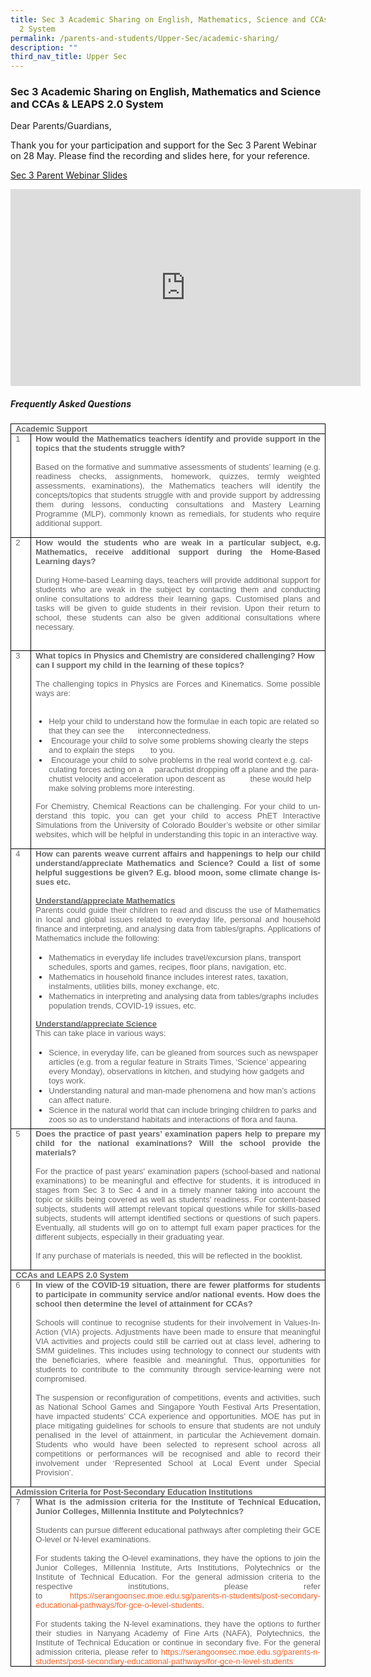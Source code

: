 ```yaml
---
title: Sec 3 Academic Sharing on English, Mathematics, Science and CCAs & LEAPS
  2 System
permalink: /parents-and-students/Upper-Sec/academic-sharing/
description: ""
third_nav_title: Upper Sec
---
```


### Sec 3 Academic Sharing on English, Mathematics and Science and CCAs &amp; LEAPS 2.0 System

Dear Parents/Guardians,

Thank you for your participation and support for the Sec 3 Parent Webinar on 28 May. Please find the recording and slides here, for your reference.

[Sec 3 Parent Webinar Slides](/files/Sec%203%20Parent%20Webinar%20Slides.pdf)

<iframe allowfullscreen="" allow="accelerometer; autoplay; clipboard-write; encrypted-media; gyroscope; picture-in-picture" frameborder="0" title="Sec 3 Parent Webinar on 28 May" src="https://www.youtube.com/embed/Orgju5JijHs" height="315" width="560"></iframe>

##### Frequently Asked Questions

<table style="margin: 0px; outline: 0px; padding: 0px; color: rgb(33, 33, 33); font-family: Montserrat, sans-serif; font-size: 14px; font-style: normal; font-variant-ligatures: normal; font-variant-caps: normal; font-weight: 400; letter-spacing: normal; orphans: 2; text-align: left; text-transform: none; white-space: normal; widows: 2; word-spacing: 0px; -webkit-text-stroke-width: 0px; background-color: rgb(255, 255, 255); text-decoration-thickness: initial; text-decoration-style: initial; text-decoration-color: initial; border-collapse: collapse; border: none;" cellpadding="0" cellspacing="0" border="1" class="MsoTableGrid"><tbody style="margin: 0px; outline: 0px; padding: 0px;"><tr style="margin: 0px; outline: 0px; padding: 0px;"><td style="margin: 0px; outline: 0px; padding: 0in 5.4pt; width: 467.5pt; border: 1pt solid windowtext;" valign="top" colspan="2" width="471"><p style="margin: 0px 0px 0.0001pt; outline: 0px; padding: 0px; line-height: normal; color: rgb(33, 33, 33); text-align: justify;" class="MsoNormal"><b style="margin: 0px; outline: 0px; padding: 0px;"><span style="margin: 0px; outline: 0px; padding: 0px;" lang="EN-SG"><font style="margin: 0px; outline: 0px; padding: 0px;" size="2" face="arial, sans-serif" color="#666666">Academic Support</font></span></b></p></td></tr><tr style="margin: 0px; outline: 0px; padding: 0px;"><td style="margin: 0px; outline: 0px; padding: 0in 5.4pt; width: 17.75pt; border-right: 1pt solid windowtext; border-bottom: 1pt solid windowtext; border-left: 1pt solid windowtext; border-image: initial; border-top: none;" valign="top" width="23"><p style="margin: 0px 0px 0.0001pt; outline: 0px; padding: 0px; line-height: normal; color: rgb(33, 33, 33); text-align: justify;" class="MsoNormal"><span style="margin: 0px; outline: 0px; padding: 0px;" lang="EN-SG"><font style="margin: 0px; outline: 0px; padding: 0px;" size="2" face="arial, sans-serif" color="#666666">1</font></span></p></td><td style="margin: 0px; outline: 0px; padding: 0in 5.4pt; width: 449.75pt; border-top: none; border-left: none; border-bottom: 1pt solid windowtext; border-right: 1pt solid windowtext;" valign="top" width="448"><p style="margin: 0px 0px 0.0001pt; outline: 0px; padding: 0px; line-height: normal; color: rgb(33, 33, 33); text-align: justify;" class="MsoNormal"><b style="margin: 0px; outline: 0px; padding: 0px;"><font style="margin: 0px; outline: 0px; padding: 0px;" size="2" face="arial, sans-serif" color="#666666">How would the Mathematics teachers identify and provide support in the topics that the students struggle with?</font></b></p><p style="margin: 0px 0px 0.0001pt; outline: 0px; padding: 0px; line-height: normal; color: rgb(33, 33, 33); text-align: justify;" class="MsoNormal"><font style="margin: 0px; outline: 0px; padding: 0px;" size="2" face="arial, sans-serif" color="#666666">&nbsp;</font></p><p style="margin: 0px 0px 0.0001pt; outline: 0px; padding: 0px; line-height: normal; color: rgb(33, 33, 33); text-align: justify;" class="MsoNormal"><font style="margin: 0px; outline: 0px; padding: 0px;" size="2" face="arial, sans-serif" color="#666666">Based on the formative and summative assessments of students’ learning (e.g. readiness checks, assignments, homework, quizzes, termly weighted assessments, examinations), the Mathematics teachers will identify the concepts/topics that students struggle with and provide support by addressing them during lessons, conducting consultations and Mastery Learning Programme (MLP), commonly known as remedials, for students who require additional support.</font></p><p style="margin: 0px 0px 0.0001pt; outline: 0px; padding: 0px; line-height: normal; color: rgb(33, 33, 33); text-align: justify;" class="MsoNormal"><font style="margin: 0px; outline: 0px; padding: 0px;" size="2" face="arial, sans-serif" color="#666666">&nbsp;</font></p></td></tr><tr style="margin: 0px; outline: 0px; padding: 0px;"><td style="margin: 0px; outline: 0px; padding: 0in 5.4pt; width: 17.75pt; border-right: 1pt solid windowtext; border-bottom: 1pt solid windowtext; border-left: 1pt solid windowtext; border-image: initial; border-top: none;" valign="top" width="23"><p style="margin: 0px 0px 0.0001pt; outline: 0px; padding: 0px; line-height: normal; color: rgb(33, 33, 33); text-align: justify;" class="MsoNormal"><span style="margin: 0px; outline: 0px; padding: 0px;" lang="EN-SG"><font style="margin: 0px; outline: 0px; padding: 0px;" size="2" face="arial, sans-serif" color="#666666">2</font></span></p></td><td style="margin: 0px; outline: 0px; padding: 0in 5.4pt; width: 449.75pt; border-top: none; border-left: none; border-bottom: 1pt solid windowtext; border-right: 1pt solid windowtext;" valign="top" width="448"><p style="margin: 0px 0px 0.0001pt; outline: 0px; padding: 0px; line-height: normal; color: rgb(33, 33, 33); text-align: justify;" class="MsoNormal"><b style="margin: 0px; outline: 0px; padding: 0px;"><font style="margin: 0px; outline: 0px; padding: 0px;" size="2" face="arial, sans-serif" color="#666666">How would the students who are weak in a particular subject, e.g. Mathematics, receive additional support during the Home-Based Learning days?</font></b></p><p style="margin: 0px 0px 0.0001pt; outline: 0px; padding: 0px; line-height: normal; color: rgb(33, 33, 33); text-align: justify;" class="MsoNormal"><b style="margin: 0px; outline: 0px; padding: 0px;"><font style="margin: 0px; outline: 0px; padding: 0px;" size="2" face="arial, sans-serif" color="#666666">&nbsp;</font></b></p><p style="margin: 0px 0px 0.0001pt; outline: 0px; padding: 0px; line-height: normal; color: rgb(33, 33, 33); text-align: justify;" class="MsoNormal"><font style="margin: 0px; outline: 0px; padding: 0px;" size="2" face="arial, sans-serif" color="#666666">During Home-based Learning days, teachers will provide additional support for students who are weak in the subject by contacting them and conducting online consultations to address their learning gaps. Customised plans and tasks will be given to guide students in their revision. Upon their return to school, these students can also be given additional consultations where necessary.</font></p><p style="margin: 0px 0px 0.0001pt; outline: 0px; padding: 0px; line-height: normal; color: rgb(33, 33, 33); text-align: justify;" class="MsoNormal"><b style="margin: 0px; outline: 0px; padding: 0px;"><font style="margin: 0px; outline: 0px; padding: 0px;" size="2" face="arial, sans-serif" color="#666666">&nbsp;</font></b></p><p style="margin: 0px 0px 0.0001pt; outline: 0px; padding: 0px; line-height: normal; color: rgb(33, 33, 33); text-align: justify;" class="MsoNormal"><font style="margin: 0px; outline: 0px; padding: 0px;" size="2" face="arial, sans-serif" color="#666666">&nbsp;</font></p></td></tr><tr style="margin: 0px; outline: 0px; padding: 0px;"><td style="margin: 0px; outline: 0px; padding: 0in 5.4pt; width: 17.75pt; border-right: 1pt solid windowtext; border-bottom: 1pt solid windowtext; border-left: 1pt solid windowtext; border-image: initial; border-top: none;" valign="top" width="23"><p style="margin: 0px 0px 0.0001pt; outline: 0px; padding: 0px; line-height: normal; color: rgb(33, 33, 33); text-align: justify;" class="MsoNormal"><span style="margin: 0px; outline: 0px; padding: 0px;" lang="EN-SG"><font style="margin: 0px; outline: 0px; padding: 0px;" size="2" face="arial, sans-serif" color="#666666">3</font></span></p></td><td style="margin: 0px; outline: 0px; padding: 0in 5.4pt; width: 449.75pt; border-top: none; border-left: none; border-bottom: 1pt solid windowtext; border-right: 1pt solid windowtext;" valign="top" width="448"><p style="margin: 0px 0px 0.0001pt; outline: 0px; padding: 0px; line-height: normal; color: rgb(33, 33, 33);" class="MsoNormal"><b style="margin: 0px; outline: 0px; padding: 0px;"><span style="margin: 0px; outline: 0px; padding: 0px;" lang="EN-SG"><font style="margin: 0px; outline: 0px; padding: 0px;" size="2" face="arial, sans-serif" color="#666666">What topics in Physics and Chemistry are considered challenging? How can I support my child in the learning of these topics?</font></span></b></p><p style="margin: 0px 0px 0.0001pt; outline: 0px; padding: 0px; line-height: normal; color: rgb(33, 33, 33);" class="MsoNormal"><b style="margin: 0px; outline: 0px; padding: 0px;"><span style="margin: 0px; outline: 0px; padding: 0px;" lang="EN-SG"><font style="margin: 0px; outline: 0px; padding: 0px;" size="2" face="arial, sans-serif" color="#666666">&nbsp;</font></span></b></p><p style="margin: 0px 0px 0.0001pt; outline: 0px; padding: 0px; line-height: normal; color: rgb(33, 33, 33); text-align: justify;" class="MsoNormal"><span style="margin: 0px; outline: 0px; padding: 0px;" lang="EN-SG"><font style="margin: 0px; outline: 0px; padding: 0px;" size="2" face="arial, sans-serif" color="#666666">The challenging topics in Physics are Forces and Kinematics. Some possible ways are:</font></span></p><p style="margin: 0px 0px 1em; outline: 0px; padding: 0px; line-height: 19.6px; color: rgb(33, 33, 33); text-align: justify; text-indent: -0.5in;" class="MsoListParagraphCxSpFirst"><span style="margin: 0px; outline: 0px; padding: 0px;" lang="EN-SG"><span style="margin: 0px; outline: 0px; padding: 0px; font-variant-numeric: normal; font-variant-east-asian: normal; font-stretch: normal; line-height: normal;"><font style="margin: 0px; outline: 0px; padding: 0px;" size="2" face="arial, sans-serif" color="#666666">&nbsp; &nbsp; &nbsp; &nbsp; &nbsp; &nbsp; &nbsp; &nbsp; &nbsp;&nbsp;</font></span></span></p><p style="margin: 0px 0px 1em; outline: 0px; padding: 0px; line-height: 19.6px; color: rgb(33, 33, 33); text-align: justify; text-indent: -0.5in;" class="MsoListParagraphCxSpFirst"></p><ul style="margin: 0px 0px 0.5em 1.5em; outline: 0px; padding: 0px;"><li style="margin: 0px; outline: 0px; padding: 0px;"><span style="margin: 0px; outline: 0px; padding: 0px;" lang="EN-SG"><font style="margin: 0px; outline: 0px; padding: 0px;" size="2" face="arial, sans-serif" color="#666666">Help your child to understand how the formulae in each topic are related so that they can see the&nbsp; &nbsp; &nbsp; interconnectedness.</font></span></li><li style="margin: 0px; outline: 0px; padding: 0px;"><font style="margin: 0px; outline: 0px; padding: 0px;" size="2" face="arial, sans-serif" color="#666666"><span style="margin: 0px; outline: 0px; padding: 0px;" lang="EN-SG"><span style="margin: 0px; outline: 0px; padding: 0px; font-variant-numeric: normal; font-variant-east-asian: normal; font-stretch: normal; line-height: normal;">&nbsp;</span></span><span style="margin: 0px; outline: 0px; padding: 0px;" lang="EN-SG">Encourage your child to solve some problems showing clearly the steps and to explain the steps&nbsp; &nbsp; &nbsp; &nbsp;to you.</span></font></li><li style="margin: 0px; outline: 0px; padding: 0px;"><font style="margin: 0px; outline: 0px; padding: 0px;" size="2" face="arial, sans-serif" color="#666666"><span style="margin: 0px; outline: 0px; padding: 0px;" lang="EN-SG"><span style="margin: 0px; outline: 0px; padding: 0px; font-variant-numeric: normal; font-variant-east-asian: normal; font-stretch: normal; line-height: normal;">&nbsp;</span></span><span style="margin: 0px; outline: 0px; padding: 0px;" lang="EN-SG">Encourage your child to solve problems in the real world context e.g. calculating forces acting on a&nbsp; &nbsp; &nbsp;parachutist dropping off a plane and the parachutist velocity and acceleration upon descent as&nbsp; &nbsp; &nbsp; &nbsp; &nbsp; &nbsp;these would help make solving problems more interesting.</span></font></li></ul><p style="margin: 0px 0px 1em; outline: 0px; padding: 0px; line-height: 19.6px; color: rgb(33, 33, 33);"></p><p style="margin: 0px 0px 0.0001pt; outline: 0px; padding: 0px; line-height: normal; color: rgb(33, 33, 33); text-align: justify;" class="MsoNormal"><span style="margin: 0px; outline: 0px; padding: 0px;" lang="EN-SG"><font style="margin: 0px; outline: 0px; padding: 0px;" size="2" face="arial, sans-serif" color="#666666">For Chemistry, Chemical Reactions can be challenging. For your child to understand this topic, you can get your child to access PhET Interactive Simulations from the University of Colorado Boulder’s website or other similar websites, which will be helpful in understanding this topic in an interactive way.</font></span></p><p style="margin: 0px 0px 0.0001pt; outline: 0px; padding: 0px; line-height: normal; color: rgb(33, 33, 33); text-align: justify;" class="MsoNormal"><b style="margin: 0px; outline: 0px; padding: 0px;"><span style="margin: 0px; outline: 0px; padding: 0px;" lang="EN-SG"><font style="margin: 0px; outline: 0px; padding: 0px;" size="2" face="arial, sans-serif" color="#666666">&nbsp;</font></span></b></p></td></tr><tr style="margin: 0px; outline: 0px; padding: 0px;"><td style="margin: 0px; outline: 0px; padding: 0in 5.4pt; width: 17.75pt; border-right: 1pt solid windowtext; border-bottom: 1pt solid windowtext; border-left: 1pt solid windowtext; border-image: initial; border-top: none;" valign="top" width="23"><p style="margin: 0px 0px 0.0001pt; outline: 0px; padding: 0px; line-height: normal; color: rgb(33, 33, 33); text-align: justify;" class="MsoNormal"><span style="margin: 0px; outline: 0px; padding: 0px;" lang="EN-SG"><font style="margin: 0px; outline: 0px; padding: 0px;" size="2" face="arial, sans-serif" color="#666666">4</font></span></p></td><td style="margin: 0px; outline: 0px; padding: 0in 5.4pt; width: 449.75pt; border-top: none; border-left: none; border-bottom: 1pt solid windowtext; border-right: 1pt solid windowtext;" valign="top" width="448"><p style="margin: 0px 0px 0.0001pt; outline: 0px; padding: 0px; line-height: normal; color: rgb(33, 33, 33); text-align: justify;" class="MsoNormal"><b style="margin: 0px; outline: 0px; padding: 0px;"><span style="margin: 0px; outline: 0px; padding: 0px;" lang="EN-SG"><font style="margin: 0px; outline: 0px; padding: 0px;" size="2" face="arial, sans-serif" color="#666666">How can parents weave current affairs and happenings to help our child understand/appreciate Mathematics and Science? Could a list of some helpful suggestions be given? E.g. blood moon, some climate change issues etc.</font></span></b></p><p style="margin: 0px 0px 0.0001pt; outline: 0px; padding: 0px; line-height: normal; color: rgb(33, 33, 33); text-align: justify;" class="MsoNormal"><b style="margin: 0px; outline: 0px; padding: 0px;"><span style="margin: 0px; outline: 0px; padding: 0px;" lang="EN-SG"><font style="margin: 0px; outline: 0px; padding: 0px;" size="2" face="arial, sans-serif" color="#666666">&nbsp;</font></span></b></p><p style="margin: 0px 0px 0.0001pt; outline: 0px; padding: 0px; line-height: normal; color: rgb(33, 33, 33); text-align: justify;" class="MsoNormal"><b style="margin: 0px; outline: 0px; padding: 0px;"><u style="margin: 0px; outline: 0px; padding: 0px;"><font style="margin: 0px; outline: 0px; padding: 0px;" size="2" face="arial, sans-serif" color="#666666">Understand/appreciate Mathematics</font></u></b></p><p style="margin: 0px 0px 0.0001pt; outline: 0px; padding: 0px; line-height: normal; color: rgb(33, 33, 33); text-align: justify;" class="MsoNormal"><font style="margin: 0px; outline: 0px; padding: 0px;" size="2" face="arial, sans-serif" color="#666666">Parents could guide their children to read and discuss the use of Mathematics in local and global issues related to everyday life, personal and household finance and interpreting, and analysing data from tables/graphs. Applications of Mathematics include the following:</font></p><p style="margin: 0px 0px 0.0001pt; outline: 0px; padding: 0px; line-height: normal; color: rgb(33, 33, 33); text-align: justify;" class="MsoNormal"><font style="margin: 0px; outline: 0px; padding: 0px;" size="2" face="arial, sans-serif" color="#666666"><br style="margin: 0px; outline: 0px; padding: 0px;"></font></p><p style="margin: 0px 0px 0.0001pt; outline: 0px; padding: 0px; line-height: normal; color: rgb(33, 33, 33); text-align: justify;" class="MsoNormal"></p><ul style="margin: 0px 0px 0.5em 1.5em; outline: 0px; padding: 0px;"><li style="margin: 0px; outline: 0px; padding: 0px;"><font style="margin: 0px; outline: 0px; padding: 0px;" size="2" face="arial, sans-serif" color="#666666">Mathematics in everyday life includes travel/excursion plans, transport schedules, sports and games, recipes, floor plans, navigation, etc.<br style="margin: 0px; outline: 0px; padding: 0px;"></font></li><li style="margin: 0px; outline: 0px; padding: 0px;"><font style="margin: 0px; outline: 0px; padding: 0px;" size="2" face="arial, sans-serif" color="#666666">Mathematics in household finance includes interest rates, taxation, instalments, utilities bills, money exchange, etc.<br style="margin: 0px; outline: 0px; padding: 0px;"></font></li><li style="margin: 0px; outline: 0px; padding: 0px;"><font style="margin: 0px; outline: 0px; padding: 0px;" size="2" face="arial, sans-serif" color="#666666">Mathematics in interpreting and analysing data from tables/graphs includes population trends, COVID-19 issues, etc.&nbsp;</font></li></ul><p style="margin: 0px 0px 1em; outline: 0px; padding: 0px; line-height: 19.6px; color: rgb(33, 33, 33);"></p><p style="margin: 0px 0px 0.0001pt; outline: 0px; padding: 0px; line-height: normal; color: rgb(33, 33, 33); text-align: justify;" class="MsoNormal"><b style="margin: 0px; outline: 0px; padding: 0px;"><u style="margin: 0px; outline: 0px; padding: 0px;"><font style="margin: 0px; outline: 0px; padding: 0px;" size="2" face="arial, sans-serif" color="#666666">Understand/appreciate Science</font></u></b></p><p style="margin: 0px 0px 0.0001pt; outline: 0px; padding: 0px; line-height: normal; color: rgb(33, 33, 33); text-align: justify;" class="MsoNormal"><font style="margin: 0px; outline: 0px; padding: 0px;" size="2" face="arial, sans-serif" color="#666666">This can take place in various ways:</font></p><p style="margin: 0px 0px 0.0001pt; outline: 0px; padding: 0px; line-height: normal; color: rgb(33, 33, 33); text-align: justify;" class="MsoNormal"><font style="margin: 0px; outline: 0px; padding: 0px;" size="2" face="arial, sans-serif" color="#666666"><br style="margin: 0px; outline: 0px; padding: 0px;"></font></p><ul style="margin: 0px 0px 0.5em 1.5em; outline: 0px; padding: 0px;"><li style="margin: 0px; outline: 0px; padding: 0px;"><font style="margin: 0px; outline: 0px; padding: 0px;" size="2" face="arial, sans-serif" color="#666666">Science, in everyday life, can be gleaned from sources such as newspaper articles (e.g. from a regular feature in Straits Times, ‘Science’ appearing every Monday), observations in kitchen, and studying how gadgets and toys work.</font></li><li style="margin: 0px; outline: 0px; padding: 0px;"><font style="margin: 0px; outline: 0px; padding: 0px;" size="2" face="arial, sans-serif" color="#666666"><span style="margin: 0px; outline: 0px; padding: 0px; text-indent: -0.25in; background-color: initial;">Understanding natural and man-made phenomena and how man’s actions can affect nature.</span></font></li><li style="margin: 0px; outline: 0px; padding: 0px;"><font style="margin: 0px; outline: 0px; padding: 0px;" size="2" face="arial, sans-serif" color="#666666"><span style="margin: 0px; outline: 0px; padding: 0px; text-indent: -0.25in; background-color: initial;">Science in the natural world that can include bringing children to parks and zoos so as to understand habitats and interactions of flora and fauna.</span></font></li></ul></td></tr><tr style="margin: 0px; outline: 0px; padding: 0px;"><td style="margin: 0px; outline: 0px; padding: 0in 5.4pt; width: 17.75pt; border-right: 1pt solid windowtext; border-bottom: 1pt solid windowtext; border-left: 1pt solid windowtext; border-image: initial; border-top: none;" valign="top" width="23"><p style="margin: 0px 0px 0.0001pt; outline: 0px; padding: 0px; line-height: normal; color: rgb(33, 33, 33); text-align: justify;" class="MsoNormal"><span style="margin: 0px; outline: 0px; padding: 0px;" lang="EN-SG"><font style="margin: 0px; outline: 0px; padding: 0px;" size="2" face="arial, sans-serif" color="#666666">5</font></span></p></td><td style="margin: 0px; outline: 0px; padding: 0in 5.4pt; width: 449.75pt; border-top: none; border-left: none; border-bottom: 1pt solid windowtext; border-right: 1pt solid windowtext;" valign="top" width="448"><p style="margin: 0px 0px 0.0001pt; outline: 0px; padding: 0px; line-height: normal; color: rgb(33, 33, 33); text-align: justify;" class="MsoNormal"><b style="margin: 0px; outline: 0px; padding: 0px;"><font style="margin: 0px; outline: 0px; padding: 0px;" size="2" face="arial, sans-serif" color="#666666">Does the practice of past years’ examination papers help to prepare my child for the national examinations? Will the school provide the materials?</font></b></p><p style="margin: 0px 0px 0.0001pt; outline: 0px; padding: 0px; line-height: normal; color: rgb(33, 33, 33); text-align: justify;" class="MsoNormal"><b style="margin: 0px; outline: 0px; padding: 0px;"><font style="margin: 0px; outline: 0px; padding: 0px;" size="2" face="arial, sans-serif" color="#666666">&nbsp;</font></b></p><p style="margin: 0px 0px 0.0001pt; outline: 0px; padding: 0px; line-height: normal; color: rgb(33, 33, 33); text-align: justify;" class="MsoNormal"><font style="margin: 0px; outline: 0px; padding: 0px;" size="2" face="arial, sans-serif" color="#666666">For the practice of past years' examination papers (school-based and national examinations) to be meaningful and effective for students, it is introduced in stages from Sec 3 to Sec 4 and in a timely manner taking into account the topic or skills being covered as well as students' readiness. For content-based subjects, students will attempt relevant topical questions while for skills-based subjects, students will attempt identified sections or questions of such papers. Eventually, all students will go on to attempt full exam paper practices for the different subjects, especially in their graduating year.</font></p><p style="margin: 0px 0px 0.0001pt; outline: 0px; padding: 0px; line-height: normal; color: rgb(33, 33, 33); text-align: justify;" class="MsoNormal"><font style="margin: 0px; outline: 0px; padding: 0px;" size="2" face="arial, sans-serif" color="#666666">&nbsp;</font></p><p style="margin: 0px 0px 0.0001pt; outline: 0px; padding: 0px; line-height: normal; color: rgb(33, 33, 33); text-align: justify;" class="MsoNormal"><font style="margin: 0px; outline: 0px; padding: 0px;" size="2" face="arial, sans-serif" color="#666666">If any purchase of materials is needed, this will be reflected in the booklist.<b style="margin: 0px; outline: 0px; padding: 0px;"></b></font></p><p style="margin: 0px 0px 0.0001pt; outline: 0px; padding: 0px; line-height: normal; color: rgb(33, 33, 33); text-align: justify;" class="MsoNormal"><span style="margin: 0px; outline: 0px; padding: 0px;" lang="EN-SG"><font style="margin: 0px; outline: 0px; padding: 0px;" size="2" face="arial, sans-serif" color="#666666">&nbsp;</font></span></p></td></tr><tr style="margin: 0px; outline: 0px; padding: 0px;"><td style="margin: 0px; outline: 0px; padding: 0in 5.4pt; width: 467.5pt; border-right: 1pt solid windowtext; border-bottom: 1pt solid windowtext; border-left: 1pt solid windowtext; border-image: initial; border-top: none;" valign="top" colspan="2" width="471"><p style="margin: 0px 0px 0.0001pt; outline: 0px; padding: 0px; line-height: normal; color: rgb(33, 33, 33); text-align: justify;" class="MsoNormal"><b style="margin: 0px; outline: 0px; padding: 0px;"><span style="margin: 0px; outline: 0px; padding: 0px;" lang="EN-SG"><font style="margin: 0px; outline: 0px; padding: 0px;" size="2" face="arial, sans-serif" color="#666666">CCAs and LEAPS 2.0 System</font></span></b></p></td></tr><tr style="margin: 0px; outline: 0px; padding: 0px;"><td style="margin: 0px; outline: 0px; padding: 0in 5.4pt; width: 17.75pt; border-right: 1pt solid windowtext; border-bottom: 1pt solid windowtext; border-left: 1pt solid windowtext; border-image: initial; border-top: none;" valign="top" width="23"><p style="margin: 0px 0px 0.0001pt; outline: 0px; padding: 0px; line-height: normal; color: rgb(33, 33, 33); text-align: justify;" class="MsoNormal"><span style="margin: 0px; outline: 0px; padding: 0px;" lang="EN-SG"><font style="margin: 0px; outline: 0px; padding: 0px;" size="2" face="arial, sans-serif" color="#666666">6</font></span></p></td><td style="margin: 0px; outline: 0px; padding: 0in 5.4pt; width: 449.75pt; border-top: none; border-left: none; border-bottom: 1pt solid windowtext; border-right: 1pt solid windowtext;" valign="top" width="448"><p style="margin: 0px 0px 0.0001pt; outline: 0px; padding: 0px; line-height: normal; color: rgb(33, 33, 33); text-align: justify;" class="MsoNormal"><b style="margin: 0px; outline: 0px; padding: 0px;"><font style="margin: 0px; outline: 0px; padding: 0px;" size="2" face="arial, sans-serif" color="#666666">In view of the COVID-19 situation, there are fewer platforms for students to participate in community service and/or national events. How does the school then determine the level of attainment for CCAs?</font></b></p><p style="margin: 0px 0px 0.0001pt; outline: 0px; padding: 0px; line-height: normal; color: rgb(33, 33, 33); text-align: justify;" class="MsoNormal"><font style="margin: 0px; outline: 0px; padding: 0px;" size="2" face="arial, sans-serif" color="#666666">&nbsp;</font></p><p style="margin: 0px 0px 0.0001pt; outline: 0px; padding: 0px; line-height: normal; color: rgb(33, 33, 33); text-align: justify;" class="MsoNormal"><font style="margin: 0px; outline: 0px; padding: 0px;" size="2" face="arial, sans-serif" color="#666666">Schools will continue to recognise students for their involvement in Values-In-Action (VIA) projects. Adjustments have been made to ensure that meaningful VIA activities and projects could still be carried out at class level, adhering to SMM guidelines. This includes using technology to connect our students with the beneficiaries, where feasible and meaningful. Thus, opportunities for students to contribute to the community through service-learning were not compromised.</font></p><p style="margin: 0px 0px 0.0001pt; outline: 0px; padding: 0px; line-height: normal; color: rgb(33, 33, 33); text-align: justify;" class="MsoNormal"><font style="margin: 0px; outline: 0px; padding: 0px;" size="2" face="arial, sans-serif" color="#666666">&nbsp;</font></p><p style="margin: 0px 0px 0.0001pt; outline: 0px; padding: 0px; line-height: normal; color: rgb(33, 33, 33); text-align: justify;" class="MsoNormal"><font style="margin: 0px; outline: 0px; padding: 0px;" size="2" face="arial, sans-serif" color="#666666">The suspension or reconfiguration of competitions, events and activities, such as National School Games and Singapore Youth Festival Arts Presentation, have impacted students’ CCA experience and opportunities. MOE has put in place mitigating guidelines for schools to ensure that students are not unduly penalised in the level of attainment, in particular the Achievement domain. Students who would have been selected to represent school across all competitions or performances will be recognised and able to record their involvement under ‘Represented School at Local Event under Special Provision’.</font></p><p style="margin: 0px 0px 0.0001pt; outline: 0px; padding: 0px; line-height: normal; color: rgb(33, 33, 33); text-align: justify;" class="MsoNormal"><font style="margin: 0px; outline: 0px; padding: 0px;" size="2" face="arial, sans-serif" color="#666666">&nbsp;</font></p></td></tr><tr style="margin: 0px; outline: 0px; padding: 0px;"><td style="margin: 0px; outline: 0px; padding: 0in 5.4pt; width: 467.5pt; border-right: 1pt solid windowtext; border-bottom: 1pt solid windowtext; border-left: 1pt solid windowtext; border-image: initial; border-top: none;" valign="top" colspan="2" width="471"><p style="margin: 0px 0px 0.0001pt; outline: 0px; padding: 0px; line-height: normal; color: rgb(33, 33, 33); text-align: justify;" class="MsoNormal"><b style="margin: 0px; outline: 0px; padding: 0px;"><font style="margin: 0px; outline: 0px; padding: 0px;" size="2" face="arial, sans-serif" color="#666666">Admission Criteria for Post-Secondary Education Institutions</font></b></p></td></tr><tr style="margin: 0px; outline: 0px; padding: 0px;"><td style="margin: 0px; outline: 0px; padding: 0in 5.4pt; width: 17.75pt; border-right: 1pt solid windowtext; border-bottom: 1pt solid windowtext; border-left: 1pt solid windowtext; border-image: initial; border-top: none;" valign="top" width="23"><p style="margin: 0px 0px 0.0001pt; outline: 0px; padding: 0px; line-height: normal; color: rgb(33, 33, 33); text-align: justify;" class="MsoNormal"><span style="margin: 0px; outline: 0px; padding: 0px;" lang="EN-SG"><font style="margin: 0px; outline: 0px; padding: 0px;" size="2" face="arial, sans-serif" color="#666666">7</font></span></p></td><td style="margin: 0px; outline: 0px; padding: 0in 5.4pt; width: 449.75pt; border-top: none; border-left: none; border-bottom: 1pt solid windowtext; border-right: 1pt solid windowtext;" valign="top" width="448"><p style="margin: 0px 0px 0.0001pt; outline: 0px; padding: 0px; line-height: normal; color: rgb(33, 33, 33); text-align: justify;" class="MsoNormal"><b style="margin: 0px; outline: 0px; padding: 0px;"><font style="margin: 0px; outline: 0px; padding: 0px;" size="2" face="arial, sans-serif" color="#666666">What is the admission criteria for the Institute of Technical Education, Junior Colleges, Millennia Institute and Polytechnics?</font></b></p><p style="margin: 0px 0px 0.0001pt; outline: 0px; padding: 0px; line-height: normal; color: rgb(33, 33, 33); text-align: justify;" class="MsoNormal"><b style="margin: 0px; outline: 0px; padding: 0px;"><font style="margin: 0px; outline: 0px; padding: 0px;" size="2" face="arial, sans-serif" color="#666666">&nbsp;</font></b></p><p style="margin: 0px 0px 0.0001pt; outline: 0px; padding: 0px; line-height: normal; color: rgb(33, 33, 33); text-align: justify;" class="MsoNormal"><font style="margin: 0px; outline: 0px; padding: 0px;" size="2" face="arial, sans-serif" color="#666666">Students can pursue different educational pathways after completing their GCE O-level or N-level examinations.</font></p><p style="margin: 0px 0px 0.0001pt; outline: 0px; padding: 0px; line-height: normal; color: rgb(33, 33, 33); text-align: justify;" class="MsoNormal"><font style="margin: 0px; outline: 0px; padding: 0px;" size="2" face="arial, sans-serif" color="#666666">&nbsp;</font></p><p style="margin: 0px 0px 0.0001pt; outline: 0px; padding: 0px; line-height: normal; color: rgb(33, 33, 33); text-align: justify;" class="MsoNormal"><font style="margin: 0px; outline: 0px; padding: 0px;" size="2" face="arial, sans-serif" color="#666666">For students taking the O-level examinations, they have the options to join the Junior Colleges, Millennia Institute, Arts Institutions, Polytechnics or the Institute of Technical Education. For the general admission criteria to the respective institutions, please refer to<span>&nbsp;</span><a style="margin: 0px; outline: 0px; padding: 0px; text-decoration: none; color: rgb(242, 100, 41);" target="_blank" href="https://serangoonsec.moe.edu.sg/parents-n-students/post-secondary-educational-pathways/for-gce-o-level-students">https://serangoonsec.moe.edu.sg/parents-n-students/post-secondary-educational-pathways/for-gce-o-level-students</a>.</font></p><p style="margin: 0px 0px 0.0001pt; outline: 0px; padding: 0px; line-height: normal; color: rgb(33, 33, 33); text-align: justify;" class="MsoNormal"><font style="margin: 0px; outline: 0px; padding: 0px;" size="2" face="arial, sans-serif" color="#666666">&nbsp;</font></p><p style="margin: 0px 0px 0.0001pt; outline: 0px; padding: 0px; line-height: normal; color: rgb(33, 33, 33); text-align: justify;" class="MsoNormal"><font style="margin: 0px; outline: 0px; padding: 0px;" size="2" face="arial, sans-serif" color="#666666">For students taking the N-level examinations, they have the options to further their studies in Nanyang Academy of Fine Arts (NAFA), Polytechnics, the Institute of Technical Education or continue in secondary five. For the general admission criteria, please refer to<span>&nbsp;</span><a style="margin: 0px; outline: 0px; padding: 0px; text-decoration: none; color: rgb(242, 100, 41);" target="_blank" href="https://serangoonsec.moe.edu.sg/parents-n-students/post-secondary-educational-pathways/for-gce-n-level-students">https://serangoonsec.moe.edu.sg/parents-n-students/post-secondary-educational-pathways/for-gce-n-level-students</a></font></p></td></tr></tbody></table>
